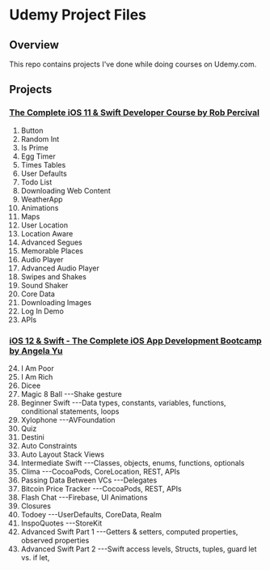 # Udemy Project Files

## Overview
This repo contains projects I've done while doing courses on Udemy.com.

## Projects
### [The Complete iOS 11 & Swift Developer Course by Rob Percival](https://www.udemy.com/complete-ios-11-developer-course/learn/v4/)
1. Button
2. Random Int
3. Is Prime
4. Egg Timer
5. Times Tables
6. User Defaults
7. Todo List
8. Downloading Web Content
9. WeatherApp
10. Animations
11. Maps
12. User Location
13. Location Aware
14. Advanced Segues
15. Memorable Places
16. Audio Player
17. Advanced Audio Player
18. Swipes and Shakes
19. Sound Shaker
20. Core Data
21. Downloading Images
22. Log In Demo
23. APIs

### [iOS 12 & Swift - The Complete iOS App Development Bootcamp by Angela Yu](https://www.udemy.com/ios-12-app-development-bootcamp/learn/v4/)

24. I Am Poor
25. I Am Rich
26. Dicee
27. Magic 8 Ball
---Shake gesture
28. Beginner Swift
---Data types, constants, variables, functions, conditional statements, loops
29. Xylophone
---AVFoundation
30. Quiz
31. Destini
32. Auto Constraints
33. Auto Layout Stack Views
34. Intermediate Swift
---Classes, objects, enums, functions, optionals
35. Clima
---CocoaPods, CoreLocation, REST, APIs
36. Passing Data Between VCs
---Delegates
37. Bitcoin Price Tracker
---CocoaPods, REST,  APIs
38. Flash Chat
---Firebase, UI Animations
39. Closures
40. Todoey
---UserDefaults, CoreData, Realm
41. InspoQuotes
---StoreKit
42. Advanced Swift Part 1
---Getters & setters, computed properties, observed properties
43. Advanced Swift Part 2
---Swift access levels, Structs, tuples, guard let vs. if let,
